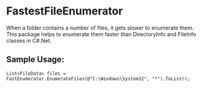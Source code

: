 FastestFileEnumerator
=====================

When a folder contains a number of files, it gets slower to enumerate them. This package helps to enumerate them faster than DirectoryInfo and FileInfo classes in C#.Net.

## Sample Usage:

	List<FileData> files = FastEnumerator.EnumerateFiles(@"C:\Windows\System32", "*").ToList();

